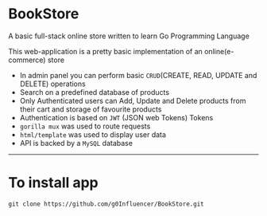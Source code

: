# BookStore
A basic full-stack online store written to learn Go Programming Language

This web-application is a pretty basic implementation of an online(e-commerce) store

* In admin panel you can perform basic `CRUD`(CREATE, READ, UPDATE and DELETE) operations
* Search on a predefined database of products
* Only Authenticated users can Add, Update and Delete products from their cart and storage of favourite products
* Authentication is based on `JWT` (JSON web Tokens) Tokens
* `gorilla mux` was used to route requests 
* `html/template` was used to display user data
* API is backed by a `MySQL` database
______
# To install app
`git clone https://github.com/g0Influencer/BookStore.git`


